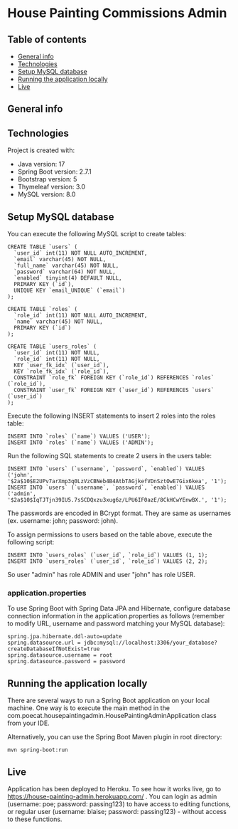 # House Painting Commissions Admin

## Table of contents
* [General info](#general-info)
* [Technologies](#technologies)
* [Setup MySQL database](#setup-mysql-database)
* [Running the application locally](#running-the-application-locally)
* [Live](#live)

## General info


## Technologies
Project is created with:
* Java version: 17
* Spring Boot version: 2.7.1
* Bootstrap version: 5
* Thymeleaf version: 3.0
* MySQL version: 8.0

## Setup MySQL database

You can execute the following MySQL script to create tables:

```
CREATE TABLE `users` (
  `user_id` int(11) NOT NULL AUTO_INCREMENT,
  `email` varchar(45) NOT NULL,
  `full_name` varchar(45) NOT NULL,
  `password` varchar(64) NOT NULL,
  `enabled` tinyint(4) DEFAULT NULL,
  PRIMARY KEY (`id`),
  UNIQUE KEY `email_UNIQUE` (`email`)
);
 
CREATE TABLE `roles` (
  `role_id` int(11) NOT NULL AUTO_INCREMENT,
  `name` varchar(45) NOT NULL,
  PRIMARY KEY (`id`)
);
 
CREATE TABLE `users_roles` (
  `user_id` int(11) NOT NULL,
  `role_id` int(11) NOT NULL,
  KEY `user_fk_idx` (`user_id`),
  KEY `role_fk_idx` (`role_id`),
  CONSTRAINT `role_fk` FOREIGN KEY (`role_id`) REFERENCES `roles` (`role_id`),
  CONSTRAINT `user_fk` FOREIGN KEY (`user_id`) REFERENCES `users` (`user_id`)
);
```

Execute the following INSERT statements to insert 2 roles into the roles table:

```
INSERT INTO `roles` (`name`) VALUES ('USER');
INSERT INTO `roles` (`name`) VALUES ('ADMIN');
```

Run the following SQL statements to create 2 users in the users table:

```
INSERT INTO `users` (`username`, `password`, `enabled`) VALUES ('john', '$2a$10$E2UPv7arXmp3q0LzVzCBNeb4B4AtbTAGjkefVDnSztOwE7Gix6kea', '1');
INSERT INTO `users` (`username`, `password`, `enabled`) VALUES ('admin', '$2a$10$IqTJTjn39IU5.7sSCDQxzu3xug6z/LPU6IF0azE/8CkHCwYEnwBX.', '1');
```
The passwords are encoded in BCrypt format. They are same as usernames (ex. username: john; password: john).

To assign permissions to users based on the table above, execute the following script:

```
INSERT INTO `users_roles` (`user_id`, `role_id`) VALUES (1, 1); 
INSERT INTO `users_roles` (`user_id`, `role_id`) VALUES (2, 2); 
```
So user "admin" has role ADMIN and user "john" has role USER.

### application.properties

To use Spring Boot with Spring Data JPA and Hibernate, configure database connection information in the application.properties as follows
(remember to modify URL, username and password matching your MySQL database):
```
spring.jpa.hibernate.ddl-auto=update
spring.datasource.url = jdbc:mysql://localhost:3306/your_database?createDatabaseIfNotExist=true
spring.datasource.username = root
spring.datasource.password = password
```

## Running the application locally

There are several ways to run a Spring Boot application on your local machine. One way is to execute the main method in the com.poecat.housepaintingadmin.HousePaintingAdminApplication class from your IDE.

Alternatively, you can use the Spring Boot Maven plugin in root directory:

```mvn spring-boot:run```

## Live 

Application has been deployed to Heroku. To see how it works live, go to https://house-painting-admin.herokuapp.com/ .
You can login as admin (username: poe; password: passing123) to have access to editing functions, or regular user (username: blaise; password: passing123) - without access to these functions.
